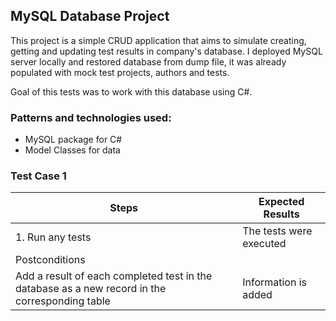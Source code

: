 ## MySQL Database Project

This project is a simple CRUD application that aims to simulate creating, getting and updating test results in company's database. I deployed MySQL server locally and restored database from dump file, it was already populated with mock test projects, authors and tests.

Goal of this tests was to work with this database using C#.

### Patterns and technologies used:
* MySQL package for C#
* Model Classes for data

### Test Case 1
| Steps  | Expected Results |
| ------------- | ------------- |
| 1. Run any tests  | The tests were executed  |
| Postconditions |
| Add a result of each completed test in the database as a new record in the corresponding table |  Information is added  |

